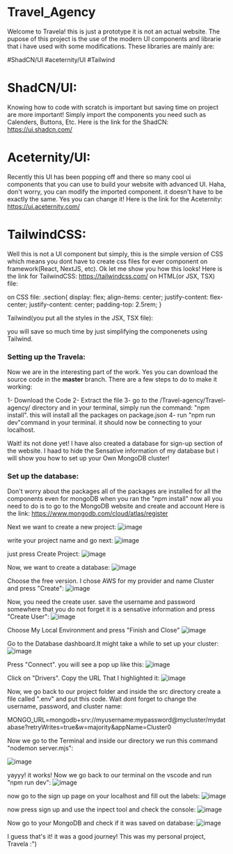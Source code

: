 # Travel_Agency

Welcome to Travela! this is just a prototype it is not an actual website. The pupose of this project is the use of the modern UI components and librarie that i have used with some modifications.
These libraries are mainly are:

#ShadCN/UI
#aceternity/UI
#Tailwind

# ShadCN/UI:

Knowing how to code with scratch is important but saving time on project are more important! Simply import the components you need such as Calenders, Buttons, Etc.
Here is the link for the ShadCN: https://ui.shadcn.com/

# Aceternity/UI:

Recently this UI has been popping off and there so many cool ui components that  you can use to build your website with advanced UI. Haha, don't worry, you can modify the imported component. it doesn't have to be exactly the same. Yes you can change it!
Here is the link for the Aceternity: https://ui.aceternity.com/

# TailwindCSS:

Well this is not a UI component but simply, this is the simple version of CSS which means you dont have to create css files for ever component on framework(React, NextJS, etc). Ok let me show you how this looks!
Here is the link for TailwindCSS: https://tailwindcss.com/
on HTML(or JSX, TSX) file:

<section className="section">

on CSS file:
.section{
  display: flex;
  align-items: center;
  justify-content: flex-center;
  justify-content: center;
  padding-top: 2.5rem;
}

Tailwind(you put all the styles in the JSX, TSX file):

<section className=" flex items-center justify-center pt-10">

you will save so much time by just simplifying the componenets using Tailwind.


# Setting up the Travela:

Now we are in the interesting part of the work. Yes you can download the source code in the **master** branch. There are a few steps to do to make it working:

1- Download the Code
2- Extract the file
3- go to the /Travel-agency/Travel-agency/ directory and in your terminal, simply run the command: "npm install". this will install all the packages on package.json
4- run "npm run dev"command in your terminal. it should now be connecting to your localhost.

Wait! its not done yet! I have also created a database for sign-up section of the website. I haad to hide the Sensative information of my database but i will show you how to set up your Own MongoDB cluster!

# Set up the database:

Don't worry about the packages all of the packages are installed for all the components even for mongoDB when you ran the "npm install" now all you need to do is to go to the MongoDB website and create and account
Here is the link: https://www.mongodb.com/cloud/atlas/register

Next we want to create a new project:
![image](https://github.com/ArshiaA665/Travel_Agency/assets/62689369/96d1a17d-983e-4da0-9601-fa517e6a0b96)

write your project name and go next:
![image](https://github.com/ArshiaA665/Travel_Agency/assets/62689369/993653c1-e530-40e5-89f4-97aa1bdfc481)

just press Create Project:
![image](https://github.com/ArshiaA665/Travel_Agency/assets/62689369/0334159a-4b79-4aa1-ae05-bff381cd9ca1)

Now, we want to create a database:
![image](https://github.com/ArshiaA665/Travel_Agency/assets/62689369/34c86f69-5d11-46de-bd2b-8fd4f44ee154)

Choose the free version. I chose AWS for my provider and name Cluster and press "Create":
![image](https://github.com/ArshiaA665/Travel_Agency/assets/62689369/f49e6648-8e9c-47fd-9862-cd12de40240c)

Now, you need the create user. save the username and password somewhere that you do not forget it is a sensative information and press "Create User":
![image](https://github.com/ArshiaA665/Travel_Agency/assets/62689369/4e2e081c-8996-4876-9b8b-1eb921f5f99a)

Choose My Local Environment and press "Finish and Close"
![image](https://github.com/ArshiaA665/Travel_Agency/assets/62689369/51cd4097-30ca-457c-b457-3310830b01fa)

Go to the Database dashboard.It might take a while to set up your cluster:
![image](https://github.com/ArshiaA665/Travel_Agency/assets/62689369/0ce4fc59-9ee4-4996-9de6-ab5410bd4770)

Press "Connect". you will see a pop up like this:
![image](https://github.com/ArshiaA665/Travel_Agency/assets/62689369/e607da42-6e7d-487f-b181-acdda518d914)

Click on "Drivers". Copy the URL That I highlighted it:
![image](https://github.com/ArshiaA665/Travel_Agency/assets/62689369/22896f73-2e5c-4465-93ab-a2973f0bc287)

Now, we go back to our project folder and inside the src directory create a file called ".env" and put this code. Wait dont forget to change the username, password, and cluster name:

MONGO_URL=mongodb+srv://myusername:mypassword@mycluster/mydatabase?retryWrites=true&w=majority&appName=Cluster0

Now we go to the Terminal and inside our directory we run this command "nodemon server.mjs":


![image](https://github.com/ArshiaA665/Travel_Agency/assets/62689369/9430351b-8c82-4bac-896d-d2fe12da34af)

yayyy! it works! Now we go back to our terminal on the vscode and run "npm run dev":
![image](https://github.com/ArshiaA665/Travel_Agency/assets/62689369/bc4a3226-9719-4700-b7bd-6fbfedba361e)

now go to the sign up page on your localhost and fill out the labels:
![image](https://github.com/ArshiaA665/Travel_Agency/assets/62689369/127a58eb-70e8-42b3-84f5-182f4869e411)

now press sign up and use the inpect tool and check the console:
![image](https://github.com/ArshiaA665/Travel_Agency/assets/62689369/d5a4c7ba-9780-4cbf-b7d1-eb89d4eaac2d)

Now go to your MongoDB and check if it was saved on database:
![image](https://github.com/ArshiaA665/Travel_Agency/assets/62689369/305cb8b4-76a7-421b-b662-41e6d2494474)


I guess that's it! it was a good journey! This was my personal project, Travela :")



